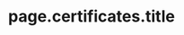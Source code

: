 ---
layout: certificates
posters: certificates
title: page.certificates.title
permalink: "/certificados/"
permalink_us: "/certificates/"
menu_enabled: false
collection: certificates
per_page: 12
---